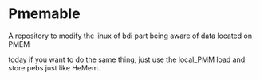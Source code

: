 # Pmemable
A repository to modify the linux of bdi part being aware of data located on PMEM

today if you want to do the same thing, just use the local_PMM load and store pebs just like HeMem.
